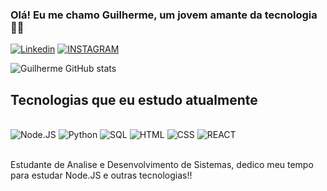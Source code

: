 ### Olá! Eu me chamo Guilherme, um jovem amante da tecnologia🤙🏻

[![Linkedin](https://img.shields.io/badge/LinkedIn-0077B5?style=for-the-badge&logo=linkedin&logoColor=white)](https://www.linkedin.com/in/guilherme-melo-632025267/)
[![INSTAGRAM](https://img.shields.io/badge/Instagram-E4405F?style=for-the-badge&logo=instagram&logoColor=white)](https://www.instagram.com/guilherme_alesander/)

![Guilherme GitHub stats](https://github-readme-stats.vercel.app/api?username=guilhermealesander&show_icons=true&theme=radical)

## Tecnologias que eu estudo atualmente

<div style='display: inline_block'><br/>
<img olign='center' alt='Node.JS' src='https://img.shields.io/badge/Node.js-43853D?style=for-the-badge&logo=node.js&logoColor=white' />
<img olign='center' alt='Python' src='https://img.shields.io/badge/Python-14354C?style=for-the-badge&logo=python&logoColor=white' />
<img olign='center' alt='SQL' src='https://img.shields.io/badge/MySQL-00000F?style=for-the-badge&logo=mysql&logoColor=white' />
<img olign='center' alt='HTML' src='https://img.shields.io/badge/HTML-239120?style=for-the-badge&logo=html5&logoColor=white' />
<img olign='center' alt='CSS' src='https://img.shields.io/badge/CSS-239120?&style=for-the-badge&logo=css3&logoColor=white' />
<img olign='center' alt='REACT' src='https://img.shields.io/badge/React-20232A?style=for-the-badge&logo=react&logoColor=61DAFB' />

</div><br/>

Estudante de Analise e Desenvolvimento de Sistemas, dedico meu tempo para estudar Node.JS e outras tecnologias!!
